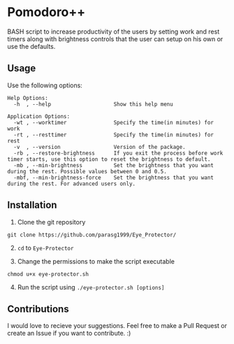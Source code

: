 # Pomodoro++

BASH script to increase productivity of the users by setting work and rest timers along with brightness controls that the user can setup on his own or use the defaults.

## Usage

Use the following options:
```
Help Options:
  -h  , --help                    Show this help menu

Application Options:
  -wt , --worktimer               Specify the time(in minutes) for work
  -rt , --resttimer               Specify the time(in minutes) for rest
  -v  , --version                 Version of the package.
  -rb , --restore-brightness      If you exit the process before work timer starts, use this option to reset the brightness to default.
  -mb , --min-brightness          Set the brightness that you want during the rest. Possible values between 0 and 0.5.
  -mbf, --min-brightness-force    Set the brightness that you want during the rest. For advanced users only.
```   

## Installation

1. Clone the git repository
```
git clone https://github.com/parasg1999/Eye_Protector/
```

2. ```cd``` to ```Eye-Protector```

3. Change the permissions to make the script executable
```
chmod u+x eye-protector.sh
```

4. Run the script using ```./eye-protector.sh [options]```

## Contributions
I would love to recieve your suggestions. Feel free to make a Pull Request or create an Issue if you want to contribute.
:)